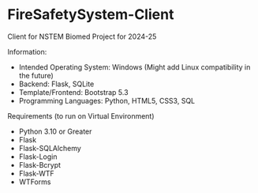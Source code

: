 # FireSafetySystem-Client
Client for NSTEM Biomed Project for 2024-25

Information:
- Intended Operating System: Windows (Might add Linux compatibility in the future)
- Backend: Flask, SQLite
- Template/Frontend: Bootstrap 5.3
- Programming Languages: Python, HTML5, CSS3, SQL

Requirements (to run on Virtual Environment)
- Python 3.10 or Greater
-   Flask
-   Flask-SQLAlchemy
-   Flask-Login
-   Flask-Bcrypt
-   Flask-WTF
-   WTForms
